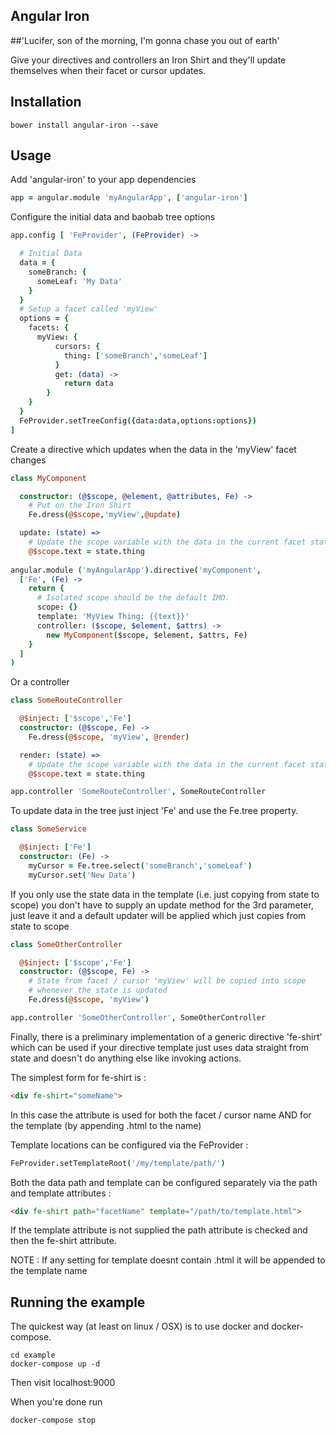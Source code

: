 Angular Iron
------------

##'Lucifer, son of the morning, I'm gonna chase you out of earth'

Give your directives and controllers an Iron Shirt and they'll update themselves when their facet or cursor updates.
 
Installation
------------

```
bower install angular-iron --save
```

Usage
-----

Add 'angular-iron' to your app dependencies

```CoffeeScript
app = angular.module 'myAngularApp', ['angular-iron']
```

Configure the initial data and baobab tree options

```CoffeeScript
app.config [ 'FeProvider', (FeProvider) ->

  # Initial Data
  data = {
    someBranch: {
      someLeaf: 'My Data'
    }
  }
  # Setup a facet called 'myView'
  options = {
    facets: {
      myView: {
          cursors: {
            thing: ['someBranch','someLeaf']
          }
          get: (data) ->
            return data
        }
    }
  }
  FeProvider.setTreeConfig({data:data,options:options})
]
```

Create a directive which updates when the data in the 'myView' facet changes
 
```CoffeeScript
class MyComponent

  constructor: (@$scope, @element, @attributes, Fe) ->
    # Put on the Iron Shirt
    Fe.dress(@$scope,'myView',@update)

  update: (state) =>
    # Update the scope variable with the data in the current facet state
    @$scope.text = state.thing
    
angular.module ('myAngularApp').directive('myComponent',
  ['Fe', (Fe) ->
    return {
      # Isolated scope should be the default IMO.
      scope: {}
      template: 'MyView Thing: {{text}}'
      controller: ($scope, $element, $attrs) ->
        new MyComponent($scope, $element, $attrs, Fe)
    }
  ]
)
```

Or a controller

```CoffeeScript
class SomeRouteController

  @$inject: ['$scope','Fe']
  constructor: (@$scope, Fe) ->
    Fe.dress(@$scope, 'myView', @render)

  render: (state) =>
    # Update the scope variable with the data in the current facet state
    @$scope.text = state.thing

app.controller 'SomeRouteController', SomeRouteController
```

To update data in the tree just inject 'Fe' and use the Fe.tree property.

```CoffeeScript
class SomeService

  @$inject: ['Fe']
  constructor: (Fe) ->
    myCursor = Fe.tree.select('someBranch','someLeaf')
    myCursor.set('New Data')
```

If you only use the state data in the template (i.e. just copying from state to scope) you don't have to supply an 
update method for the 3rd parameter, just leave it and a default updater will be applied which just copies from
state to scope

```CoffeeScript
class SomeOtherController

  @$inject: ['$scope','Fe']
  constructor: (@$scope, Fe) ->
    # State from facet / cursor 'myView' will be copied into scope
    # whenever the state is updated
    Fe.dress(@$scope, 'myView')

app.controller 'SomeOtherController', SomeOtherController
```

Finally, there is a preliminary implementation of a generic directive 'fe-shirt' which can be used if your directive 
template just uses data straight from state and doesn't do anything else like invoking actions.

The simplest form for fe-shirt is :

```html
<div fe-shirt="someName">
```
In this case the attribute is used for both the facet / cursor name AND for the template (by appending .html to the name)

Template locations can be configured via the FeProvider :

```CoffeeScript
FeProvider.setTemplateRoot('/my/template/path/')
```

Both the data path and template can be configured separately via the path and template attributes :

```html
<div fe-shirt path="facetName" template="/path/to/template.html">
```

If the template attribute is not supplied the path attribute is checked and then the fe-shirt attribute.

NOTE : If any setting for template doesnt contain .html it will be appended to the template name

Running the example
-------------------

The quickest way (at least on linux / OSX) is to use docker and docker-compose.

```
cd example
docker-compose up -d
```

Then visit localhost:9000

When you're done run

```
docker-compose stop
```

